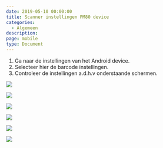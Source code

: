 ```yaml
---
date: 2019-05-10 00:00:00
title: Scanner instellingen PM80 device
categories:
  - Algemeen
description:
page: mobile
type: Document
---
```


1. Ga naar de instellingen van het Android device.
2. Selecteer hier de barcode instellingen.
3. Controleer de instellingen a.d.h.v onderstaande schermen.

![](/images/2019-05-10-08-02-38.png)

![](/images/2019-05-10-08-02-51.png)

![](/images/2019-05-10-08-03-08.png)

![](/images/2019-05-10-08-03-17.png)

![](/images/2019-05-10-08-03-25.png)

![](/images/2019-05-10-08-03-33.png)
